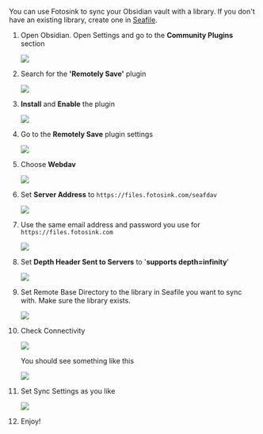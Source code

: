 You can use Fotosink to sync your Obsidian vault with a library. If you don't have an existing library, create one in [Seafile](https://files.fotosink.com).

1. Open Obsidian. Open Settings and go to the **Community Plugins** section  
    
    ![](screenshot-2024-02-12-at-7.01.30-pm-1.png)
    
2. Search for the **'Remotely Save'** plugin  
    
    ![](screenshot-2024-02-12-at-7.02.46-pm-1.png)
    
3. **Install** and **Enable** the plugin  
    
    ![](screenshot-2024-02-12-at-7.03.00-pm-1.png)
    
4. Go to the **Remotely Save** plugin settings  
    
    ![](screenshot-2024-02-12-at-7.03.21-pm-1.png)
    
5. Choose **Webdav**  
    
    ![](screenshot-2024-02-12-at-7.03.29-pm-1.png)
    
6. Set **Server Address** to `https://files.fotosink.com/seafdav`  
    
    ![](screenshot-2024-02-12-at-7.04.07-pm-1.png)
    
7. Use the same email address and password you use for `https://files.fotosink.com`  
    
    ![](screenshot-2024-02-12-at-7.04.38-pm-1.png)
    
8. Set **Depth Header Sent to Servers** to '**supports depth=infinity**'  
    
    ![](screenshot-2024-02-12-at-7.04.54-pm-1.png)
    
9. Set Remote Base Directory to the library in Seafile you want to sync with. Make sure the library exists.  
    
    ![](screenshot-2024-02-12-at-7.05.05-pm-1.png)
    
10. Check Connectivity  
    
    ![](screenshot-2024-02-12-at-7.05.14-pm-1.png)
    
      
    You should see something like this  
    
    ![](screenshot-2024-02-12-at-7.06.05-pm-1.png)
    
11. Set Sync Settings as you like  
    
    ![](screenshot-2024-02-12-at-7.06.33-pm-1.png)
    
12. Enjoy!
